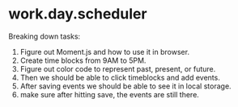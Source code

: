 # work.day.scheduler


Breaking down tasks:

1. Figure out Moment.js and how to use it in browser.
2. Create time blocks from 9AM to 5PM.
3. Figure out color code to represent past, present, or future.
4. Then we should be able to click timeblocks and add events.
5. After saving events we should be able to see it in local storage.
6. make sure after hitting save, the events are still there.